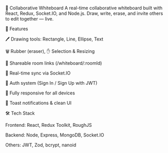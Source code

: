 🎨 Collaborative Whiteboard
A real-time collaborative whiteboard built with React, Redux, Socket.IO, and Node.js. Draw, write, erase, and invite others to edit together — live.

🚀 Features

🖊️ Drawing tools: Rectangle, Line, Ellipse, Text

🗑 Rubber (eraser), ✋ Selection & Resizing

🔗 Shareable room links (/whiteboard/:roomId)

🔄 Real-time sync via Socket.IO

👥 Auth system (Sign In / Sign Up with JWT)

📱 Fully responsive for all devices

🔔 Toast notifications & clean UI

🛠 Tech Stack

Frontend: React, Redux Toolkit, RoughJS

Backend: Node, Express, MongoDB, Socket.IO

Others: JWT, Zod, bcrypt, nanoid
